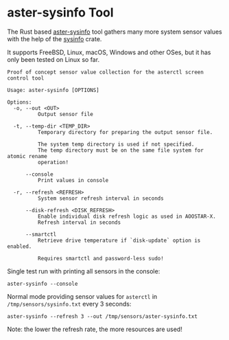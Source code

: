 # aster-sysinfo Tool

The Rust based [aster-sysinfo](https://github.com/zehnm/aoostar-rs/blob/main/crates/sysinfo) tool gathers many more system sensor values with the help of
the [sysinfo](https://github.com/GuillaumeGomez/sysinfo) crate.

It supports FreeBSD, Linux, macOS, Windows and other OSes, but it has only been tested on Linux so far.

```
Proof of concept sensor value collection for the asterctl screen control tool

Usage: aster-sysinfo [OPTIONS]

Options:
  -o, --out <OUT>
          Output sensor file

  -t, --temp-dir <TEMP_DIR>
          Temporary directory for preparing the output sensor file.
          
          The system temp directory is used if not specified.
          The temp directory must be on the same file system for atomic rename
          operation!

      --console
          Print values in console

  -r, --refresh <REFRESH>
          System sensor refresh interval in seconds

      --disk-refresh <DISK_REFRESH>
          Enable individual disk refresh logic as used in AOOSTAR-X.
          Refresh interval in seconds

      --smartctl
          Retrieve drive temperature if `disk-update` option is enabled.
          
          Requires smartctl and password-less sudo!
```

Single test run with printing all sensors in the console:
```shell
aster-sysinfo --console
```

Normal mode providing sensor values for `asterctl` in `/tmp/sensors/sysinfo.txt` every 3 seconds:

```shell
aster-sysinfo --refresh 3 --out /tmp/sensors/aster-sysinfo.txt
```

Note: the lower the refresh rate, the more resources are used!
